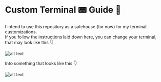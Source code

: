 # Custom Terminal 📟 Guide 📜

I intend to use this repository as a safehouse (for now) for my terminal customizations. <br> 
If you follow the instructions laid down here, you can change your terminal, that may look like this 👇

![alt text](terminal-before-customization.png)

Into something that looks like this 👇

![alt text](terminal-after-customization.png)